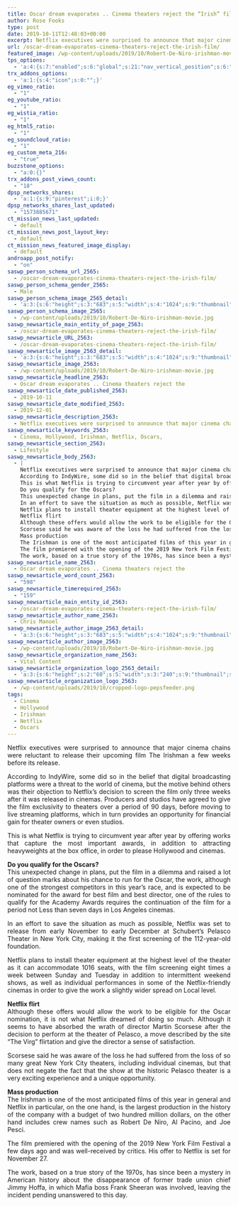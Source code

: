 ```yaml
---
title: Oscar dream evaporates .. Cinema theaters reject the “Irish” film
author: Rose Fooks
type: post
date: 2019-10-11T12:48:03+00:00
excerpt: Netflix executives were surprised to announce that major cinema chains were reluctant to release their upcoming film The Irishman a few weeks before its release.
url: /oscar-dream-evaporates-cinema-theaters-reject-the-irish-film/
featured_image: /wp-content/uploads/2019/10/Robert-De-Niro-irishman-movie.jpg
tps_options:
  - 'a:4:{s:7:"enabled";s:6:"global";s:21:"nav_vertical_position";s:6:"global";s:23:"nav_hide_on_first_slide";b:0;s:23:"slide_loading_mechanism";s:6:"global";}'
trx_addons_options:
  - 'a:1:{s:4:"icon";s:0:"";}'
eg_vimeo_ratio:
  - "1"
eg_youtube_ratio:
  - "1"
eg_wistia_ratio:
  - "1"
eg_html5_ratio:
  - "1"
eg_soundcloud_ratio:
  - "1"
eg_custom_meta_216:
  - "true"
buzzstone_options:
  - "a:0:{}"
trx_addons_post_views_count:
  - "18"
dpsp_networks_shares:
  - 'a:1:{s:9:"pinterest";i:0;}'
dpsp_networks_shares_last_updated:
  - "1573885671"
ct_mission_news_last_updated:
  - default
ct_mission_news_post_layout_key:
  - default
ct_mission_news_featured_image_display:
  - default
androapp_post_notify:
  - "on"
saswp_person_schema_url_2565:
  - /oscar-dream-evaporates-cinema-theaters-reject-the-irish-film/
saswp_person_schema_gender_2565:
  - Male
saswp_person_schema_image_2565_detail:
  - 'a:3:{s:6:"height";s:3:"683";s:5:"width";s:4:"1024";s:9:"thumbnail";s:88:"/wp-content/uploads/2019/10/Robert-De-Niro-irishman-movie.jpg";}'
saswp_person_schema_image_2565:
  - /wp-content/uploads/2019/10/Robert-De-Niro-irishman-movie.jpg
saswp_newsarticle_main_entity_of_page_2563:
  - /oscar-dream-evaporates-cinema-theaters-reject-the-irish-film/
saswp_newsarticle_URL_2563:
  - /oscar-dream-evaporates-cinema-theaters-reject-the-irish-film/
saswp_newsarticle_image_2563_detail:
  - 'a:3:{s:6:"height";s:3:"683";s:5:"width";s:4:"1024";s:9:"thumbnail";s:88:"/wp-content/uploads/2019/10/Robert-De-Niro-irishman-movie.jpg";}'
saswp_newsarticle_image_2563:
  - /wp-content/uploads/2019/10/Robert-De-Niro-irishman-movie.jpg
saswp_newsarticle_headline_2563:
  - Oscar dream evaporates .. Cinema theaters reject the
saswp_newsarticle_date_published_2563:
  - 2019-10-11
saswp_newsarticle_date_modified_2563:
  - 2019-12-01
saswp_newsarticle_description_2563:
  - Netflix executives were surprised to announce that major cinema chains were reluctant to release their upcoming film The Irishman a few weeks before its release.
saswp_newsarticle_keywords_2563:
  - Cinema, Hollywood, Irishman, Netflix, Oscars,
saswp_newsarticle_section_2563:
  - Lifestyle
saswp_newsarticle_body_2563:
  - |
    Netflix executives were surprised to announce that major cinema chains were reluctant to release their upcoming film The Irishman a few weeks before its release.
    According to IndyWire, some did so in the belief that digital broadcasting platforms were a threat to the world of cinema, but the motive behind others was their objection to Netflix's decision to screen the film only three weeks after it was released in cinemas. Producers and studios have agreed to give the film exclusivity to theaters over a period of 90 days, before moving to live streaming platforms, which in turn provides an opportunity for financial gain for theater owners or even studios.
    This is what Netflix is ​​trying to circumvent year after year by offering works that capture the most important awards, in addition to attracting heavyweights at the box office, in order to please Hollywood and cinemas.
    Do you qualify for the Oscars?
    This unexpected change in plans, put the film in a dilemma and raised a lot of question marks about his chance to run for the Oscar, the work, although one of the strongest competitors in this year's race, and is expected to be nominated for the award for best film and best director, one of the rules to qualify for the Academy Awards requires the continuation of the film for a period not Less than seven days in Los Angeles cinemas.
    In an effort to save the situation as much as possible, Netflix was set to release from early November to early December at Schubert's Pelasco Theater in New York City, making it the first screening of the 112-year-old foundation.
    Netflix plans to install theater equipment at the highest level of the theater as it can accommodate 1016 seats, with the film screening eight times a week between Sunday and Tuesday in addition to intermittent weekend shows, as well as individual performances in some of the Netflix-friendly cinemas in order to give the work a slightly wider spread on Local level.
    Netflix flirt
    Although these offers would allow the work to be eligible for the Oscar nomination, it is not what Netflix dreamed of doing so much. Although it seems to have absorbed the wrath of director Martin Scorsese after the decision to perform at the theater of Pelasco, a move described by the site "The Virg" flirtation and give the director a sense of satisfaction.
    Scorsese said he was aware of the loss he had suffered from the loss of so many great New York City theaters, including individual cinemas, but that does not negate the fact that the show at the historic Pelasco theater is a very exciting experience and a unique opportunity.
    Mass production
    The Irishman is one of the most anticipated films of this year in general and Netflix in particular, on the one hand, is the largest production in the history of the company with a budget of two hundred million dollars, on the other hand includes crew names such as Robert De Niro, Al Pacino, and Joe Pesci.
    The film premiered with the opening of the 2019 New York Film Festival a few days ago and was well-received by critics. His offer to Netflix is set for November 27.
    The work, based on a true story of the 1970s, has since been a mystery in American history about the disappearance of former trade union chief Jimmy Hoffa, in which Mafia boss Frank Sheeran was involved, leaving the incident pending unanswered to this day.
saswp_newsarticle_name_2563:
  - Oscar dream evaporates .. Cinema theaters reject the
saswp_newsarticle_word_count_2563:
  - "598"
saswp_newsarticle_timerequired_2563:
  - "159"
saswp_newsarticle_main_entity_id_2563:
  - /oscar-dream-evaporates-cinema-theaters-reject-the-irish-film/
saswp_newsarticle_author_name_2563:
  - Chris Manoel
saswp_newsarticle_author_image_2563_detail:
  - 'a:3:{s:6:"height";s:3:"683";s:5:"width";s:4:"1024";s:9:"thumbnail";s:88:"/wp-content/uploads/2019/10/Robert-De-Niro-irishman-movie.jpg";}'
saswp_newsarticle_author_image_2563:
  - /wp-content/uploads/2019/10/Robert-De-Niro-irishman-movie.jpg
saswp_newsarticle_organization_name_2563:
  - Vital Content
saswp_newsarticle_organization_logo_2563_detail:
  - 'a:3:{s:6:"height";s:2:"60";s:5:"width";s:3:"240";s:9:"thumbnail";s:82:"/wp-content/uploads/2019/10/cropped-logo-pepsfeeder.png";}'
saswp_newsarticle_organization_logo_2563:
  - /wp-content/uploads/2019/10/cropped-logo-pepsfeeder.png
tags:
  - Cinema
  - Hollywood
  - Irishman
  - Netflix
  - Oscars
---
```


<p style="text-align: justify;">
  Netflix executives were surprised to announce that major cinema chains were reluctant to release their upcoming film The Irishman a few weeks before its release.
</p>

<p style="text-align: justify;">
  According to IndyWire, some did so in the belief that digital broadcasting platforms were a threat to the world of cinema, but the motive behind others was their objection to Netflix&#8217;s decision to screen the film only three weeks after it was released in cinemas. Producers and studios have agreed to give the film exclusivity to theaters over a period of 90 days, before moving to live streaming platforms, which in turn provides an opportunity for financial gain for theater owners or even studios.
</p>

<p style="text-align: justify;">
  This is what Netflix is ​​trying to circumvent year after year by offering works that capture the most important awards, in addition to attracting heavyweights at the box office, in order to please Hollywood and cinemas.
</p>

<p style="text-align: justify;">
  <strong>Do you qualify for the Oscars?</strong><br /> This unexpected change in plans, put the film in a dilemma and raised a lot of question marks about his chance to run for the Oscar, the work, although one of the strongest competitors in this year&#8217;s race, and is expected to be nominated for the award for best film and best director, one of the rules to qualify for the Academy Awards requires the continuation of the film for a period not Less than seven days in Los Angeles cinemas.
</p>

<p style="text-align: justify;">
  In an effort to save the situation as much as possible, Netflix was set to release from early November to early December at Schubert&#8217;s Pelasco Theater in New York City, making it the first screening of the 112-year-old foundation.
</p>

<p style="text-align: justify;">
  Netflix plans to install theater equipment at the highest level of the theater as it can accommodate 1016 seats, with the film screening eight times a week between Sunday and Tuesday in addition to intermittent weekend shows, as well as individual performances in some of the Netflix-friendly cinemas in order to give the work a slightly wider spread on Local level.
</p>

<p style="text-align: justify;">
  <strong>Netflix flirt</strong><br /> Although these offers would allow the work to be eligible for the Oscar nomination, it is not what Netflix dreamed of doing so much. Although it seems to have absorbed the wrath of director Martin Scorsese after the decision to perform at the theater of Pelasco, a move described by the site &#8220;The Virg&#8221; flirtation and give the director a sense of satisfaction.
</p>

<p style="text-align: justify;">
  Scorsese said he was aware of the loss he had suffered from the loss of so many great New York City theaters, including individual cinemas, but that does not negate the fact that the show at the historic Pelasco theater is a very exciting experience and a unique opportunity.
</p>

<p style="text-align: justify;">
  <strong>Mass production</strong><br /> The Irishman is one of the most anticipated films of this year in general and Netflix in particular, on the one hand, is the largest production in the history of the company with a budget of two hundred million dollars, on the other hand includes crew names such as Robert De Niro, Al Pacino, and Joe Pesci.
</p>

<p style="text-align: justify;">
  The film premiered with the opening of the 2019 New York Film Festival a few days ago and was well-received by critics. His offer to Netflix is set for November 27.
</p>

<p style="text-align: justify;">
  The work, based on a true story of the 1970s, has since been a mystery in American history about the disappearance of former trade union chief Jimmy Hoffa, in which Mafia boss Frank Sheeran was involved, leaving the incident pending unanswered to this day.<ins class="adsbygoogle" style="display: block; text-align: center;" data-ad-layout="in-article" data-ad-format="fluid" data-ad-client="ca-pub-6974233120371446" data-ad-slot="7074284510"></ins>
</p>

